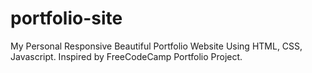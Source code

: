 # portfolio-site
My Personal Responsive Beautiful Portfolio Website Using HTML, CSS, Javascript. Inspired by FreeCodeCamp Portfolio Project.  
